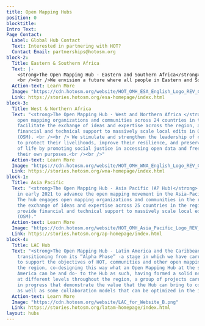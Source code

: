 ```yaml
---
title: Open Mapping Hubs
position: 0
blocktitle: 
Intro Text: 
Page Contact:
  Label: Global Hub Contact
  Text: Interested in partnering with HOT?
  Contact Email: partnerships@hotosm.org
block-2:
  Title: Eastern & Southern Africa
  Text: |-
    <strong>The Open Mapping Hub - Eastern and Southern Africa</strong> works with organizations and communities across 23 countries in creating and updating free, editable and shareable open map data in OpenStreetMap. We believe that open map data is universal and contributes to identifying problems, monitoring change, managing and responding to events, forecasting, setting priorities and understanding humanitarian and development trends.
    <br /><br />We envision a future where all people in Eastern and Southern Africa have the opportunity to contribute to and use open mapping processes and open data in their everyday lives.
  Action-text: Learn More
  Image: "https://cdn.hotosm.org/website/HOT_OMH_ESA_English_Logo_REV_COLOUR.png"
  Link: https://stories.hotosm.org/esa-homepage/index.html
block-3:
  Title: West & Northern Africa
  Text: "<strong>The Open Mapping Hub - West and Northern Africa </strong> engages
    open mapping organizations and communities across 24 countries in the region to
    facilitate the exchange of ideas and expertise across the region, and provide
    financial and technical support to massively scale local edits in OpenStreetMap
    (OSM). <br /><br /> We stimulate and strengthen the leadership of communities
    to protect their livelihoods, improve their resilience, and preserve their way
    of life by promoting social justice in accessing open data and free software for
    their own purposes.<br /><br />"
  Action-text: Learn More
  Image: "https://cdn.hotosm.org/website/HOT_OMH_WNA_English_Logo_REV_COLOUR.png"
  Link: https://stories.hotosm.org/wna-homepage/index.html
block-1:
  Title: Asia Pacific
  Text: "<strong>The Open Mapping Hub - Asia Pacific (AP Hub)</strong> was established
    in early 2021 to advance the open mapping movement in the Asia-Pacific region.
    The hub engages open mapping organizations and communities in the region to facilitate
    the exchange of ideas and expertise across 25 countries in the region. We also
    provide financial and technical support to massively scale local edits on OpenStreetMap
    (OSM)."
  Action-text: Learn More
  Image: "https://cdn.hotosm.org/website/HOT_OMH_Asia_Pacific_Logo_REV_COLOUR.png"
  Link: https://stories.hotosm.org/ap-homepage/index.html
block-4:
  Title: LAC Hub
  Text: "<strong>The Open Mapping Hub - Latin America and the Caribbean</strong> is
    transitioning from its “Alpha Phase” -a stage in which we have carried out activities
    to support the objectives of HOT, communities and other open mapping actors of
    the region, co-designing this way what an Open Mapping Hub at the service of Latin
    America can be and do- to the Hub as such, having formed a solid network of relationships
    at different levels throughout the region, a group of projects carried out or
    in progress that demonstrate the value that the Hub can bring to communities,
    as well as some collaboration models that can be optimized in the immediate future."
  Action-text: Learn More
  Image: "https://cdn.hotosm.org/website/LAC_for_Website_B.png"
  Link: https://stories.hotosm.org/latam-homepage/index.html
layout: hubs
---
```


